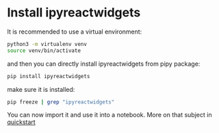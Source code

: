 # Install ipyreactwidgets

It is recommended to use a virtual environment:

```bash
python3 -m virtualenv venv
source venv/bin/activate
```

and then you can directly install ipyreactwidgets from pipy package:

```bash
pip install ipyreactwidgets
```

make sure it is installed:

```bash
pip freeze | grep "ipyreactwidgets"
```

You can now import it and use it into a notebook. More on that subject in [quickstart](quickstart.md)
